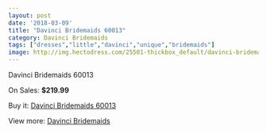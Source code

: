 ```yaml
---
layout: post
date: '2018-03-09'
title: "Davinci Bridemaids 60013"
category: Davinci Bridemaids
tags: ["dresses","little","davinci","unique","bridemaids"]
image: http://img.hectodress.com/25501-thickbox_default/davinci-bridemaids-60013.jpg
---
```

Davinci Bridemaids 60013

On Sales: **$219.99**
<a href="https://www.hectodress.com/davinci-bridemaids/11816-davinci-bridemaids-60013.html"><amp-img layout="responsive" width="600" height="600" src="//img.hectodress.com/25501-thickbox_default/davinci-bridemaids-60013.jpg" alt="Davinci Bridemaids 60013 0" /></a>

Buy it: [Davinci Bridemaids 60013](https://www.hectodress.com/davinci-bridemaids/11816-davinci-bridemaids-60013.html "Davinci Bridemaids 60013")

View more: [Davinci Bridemaids](https://www.hectodress.com/185-davinci-bridemaids "Davinci Bridemaids")